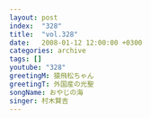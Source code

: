 ```yaml
---
layout: post
index:  "328"
title:  "vol.328"
date:   2008-01-12 12:00:00 +0300
categories: archive
tags: []
youtube: "328"
greetingM: 猿飛松ちゃん
greetingT: 外国産の光聖
songName: おやじの海
singer: 村木賢吉
---
```

